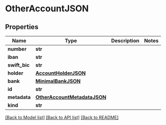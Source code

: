 # OtherAccountJSON

## Properties
Name | Type | Description | Notes
------------ | ------------- | ------------- | -------------
**number** | **str** |  | 
**iban** | **str** |  | 
**swift_bic** | **str** |  | 
**holder** | [**AccountHolderJSON**](AccountHolderJSON.md) |  | 
**bank** | [**MinimalBankJSON**](MinimalBankJSON.md) |  | 
**id** | **str** |  | 
**metadata** | [**OtherAccountMetadataJSON**](OtherAccountMetadataJSON.md) |  | 
**kind** | **str** |  | 

[[Back to Model list]](../README.md#documentation-for-models) [[Back to API list]](../README.md#documentation-for-api-endpoints) [[Back to README]](../README.md)


